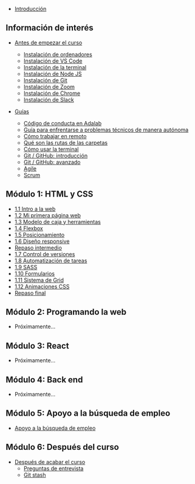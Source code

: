 - [Introducción](README.md)

## Información de interés

- [Antes de empezar el curso](instalacion/antes_de_empezar_el_curso.md)
  - [Instalación de ordenadores](instalacion/instalacion_de_ordenadores.md)
  - [Instalación de VS Code](instalacion/instalacion_de_vscode.md)
  - [Instalación de la terminal](instalacion/instalacion_de_la_terminal.md)
  - [Instalación de Node JS](instalacion/instalacion_de_node_js.md)
  - [Instalación de Git](instalacion/instalacion_de_git.md)
  - [Instalación de Zoom](instalacion/instalacion_de_zoom.md)
  - [Instalación de Chrome](instalacion/instalacion_de_chrome.md)
  - [Instalación de Slack](instalacion/instalacion_de_slack.md)

- [Guías](guias/intro.md)
  - [Código de conducta en Adalab](guias/codigo_de_conducta.md)
  - [Guía para enfrentarse a problemas técnicos de manera autónoma](guias/busqueda_de_soluciones.md)
  - [Cómo trabajar en remoto](guias/como_trabajar_en_remoto.md)
  - [Qué son las rutas de las carpetas](guias/que_son_las_rutas_de_las_carpetas.md)
  - [Cómo usar la terminal](guias/como_usar_la_terminal.md)
  - [Git / GitHub: introducción](guias/git_github_intro.md)
  - [Git / GitHub: avanzado](guias/git_github_avanzado.md)
  - [Agile](guias/agile.md)
  - [Scrum](guias/scrum.md)

## Módulo 1: HTML y CSS

- [1.1 Intro a la web](modulo_1/1_1_intro_a_la_web.md)
- [1.2 Mi primera página web](modulo_1/1_2_mi_primera_web.md)
- [1.3 Modelo de caja y herramientas](modulo_1/1_3_modelo_de_caja_y_herramientas.md)
- [1.4 Flexbox](modulo_1/1_4_posicionamiento_con_flexbox.md)
- [1.5 Posicionamiento](modulo_1/1_5_posicionamiento.md)
- [1.6 Diseño responsive](modulo_1/1_6_responsive_design.md)
- [Repaso intermedio](modulo_1/1_repaso_intermedio.md)
- [1.7 Control de versiones](modulo_1/1_7_control_de_versiones.md)
- [1.8 Automatización de tareas](modulo_1/1_8_automatizacion_de_tareas.md)
- [1.9 SASS](modulo_1/1_9_sass.md)
- [1.10 Formularios](modulo_1/1_10_formularios.md)
- [1.11 Sistema de Grid](modulo_1/1_11_sistema_de_grid.md)
- [1.12 Animaciones CSS](modulo_1/1_12_animaciones_CSS.md)
- [Repaso final](modulo_1/1_repaso.md)

## Módulo 2: Programando la web

- Próximamente...

<!-- - [2.1 Intro a la programación](modulo_2/2_1_intro_a_la_programacion.md)
- [2.2 Intro a la programación 2](modulo_2/2_2_intro_a_la_programacion_2.md)
- [2.3 Condicionales](modulo_2/2_3_condicionales.md)
- [2.4 Funciones](modulo_2/2_4_funciones.md)
- [2.5 Eventos](modulo_2/2_5_eventos.md)
- [2.6 Objetos](modulo_2/2_6_objetos.md)
- [2.7 Arrays y bucles](modulo_2/2_7_arrays_y_bucles.md)
- [Repaso intermedio](modulo_2/2_repaso_intermedio.md)
- [2.8 Trabajo colaborativo en Git](modulo_2/2_8_trabajo_colaborativo_en_git.md)
- [2.9 Arrays y bucles 2](modulo_2/2_9_array_y_bucles_2.md)
- [2.10 Peticiones al servidor](modulo_2/2_10_peticiones_al_servidor.md)
- [2.11 Peticiones al servidor 2](modulo_2/2_11_peticiones_al_servidor_2.md)
- [2.12 DOM avanzado](modulo_2/2_12_dom_avanzado.md)
- [2.13 Métodos funcionales de array](modulo_2/2_13_metodos_funcionales_array.md)
- [2.14 Asincronía y temporizadores](modulo_2/2_14_asincronia.md)
- [Repaso final](modulo_2/2_repaso.md)
- [Sintaxis de JavaScript](modulo_2/2_sintaxis_de_js.md)
- [Ejercicio: tienda de camisetas](modulo_2/2_ejercicio_global_tienda_de_camisetas.md) -->

## Módulo 3: React

- Próximamente...

<!-- - [3.1 Clases de ES6](modulo_3/3_1_clases_es6.md)
- [3.2 Intro a React](modulo_3/3_2_intro_react.md)
- [3.3 Intro a React II](modulo_3/3_3_intro_react_2.md)
- [3.4 Componentes en React](modulo_3/3_4_componentes_react.md)
- [3.5 Eventos en React](modulo_3/3_5_eventos_react.md)
- [3.6 Estado en React](modulo_3/3_6_estado_react.md)
- [3.7 React Hooks](modulo_3/3_7_react_hooks.md)
- [Repaso intermedio](modulo_3/3_repaso_intermedio.md)
- [3.8 Formularios en React](modulo_3/3_8_formularios_en_react.md)
- [3.9 Buenas prácticas](modulo_3/3_9_buenas_practicas.md)
- [3.10 Arquitectura de aplicaciones React](modulo_3/3_10_arquitectura_estado.md)
- [3.11 React router](modulo_3/3_11_react_router.md)
- [3.12 Ciclo de vida de componentes](modulo_3/3_12_ciclo_vida_componentes_react.md)
- [3.13 Testing con JavaScript](modulo_3/3_13_testing_js.md)
- [3.14 Refactoring](modulo_3/3_14_refactoring.md)
- [Repaso final](modulo_3/3_repaso.md)
- [Ejercicio: GMail](modulo_3/3_ejercicio_global_gmail.md) -->

## Módulo 4: Back end

- Próximamente...

<!-- ## Proyectos

- [Proyecto 1. Web grupal](proyectos/p1_proyecto.md)
  - [Anexo. Diseña tu web desde cero](proyectos/p1_anexo.md)
- [Proyecto 2. Awesome profile-cards](proyectos/p2_proyecto.md)
  - [Anexo. Documentación del API de Awesome Profile Cards](proyectos/p2_anexo.md)
- [Proyecto 3. Un caso de código heredado](proyectos/p3_proyecto.md) -->

## Módulo 5: Apoyo a la búsqueda de empleo

- [Apoyo a la búsqueda de empleo](modulo_5/apoyo_a_la_busqueda_de_empleo.md)

## Módulo 6: Después del curso

- [Después de acabar el curso](modulo_6/despues_de_acabar_el_curso.md)
  - [Preguntas de entrevista](modulo_6/preguntas_de_entrevista.md)
  - [Git stash](modulo_6/git_stash.md)